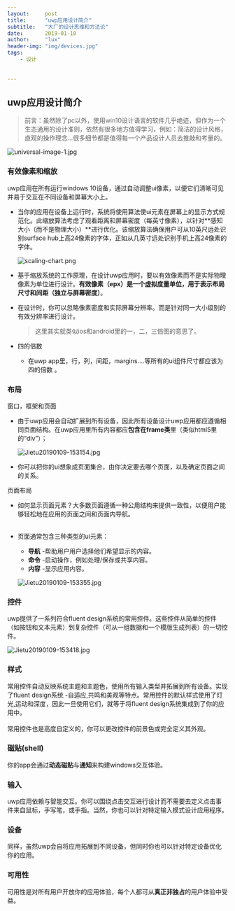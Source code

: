```yaml
---
layout:     post
title:      "uwp应用设计简介"
subtitle:   "大厂的设计思维和方法论"
date:       2019-01-10
author:     "lux"
header-img: "img/devices.jpg"
tags:
    - 设计
    
    
---
```


## uwp应用设计简介
> 前言：虽然除了pc以外，使用win10设计语言的软件几乎绝迹，但作为一个生态通用的设计准则，依然有很多地方值得学习，例如：简洁的设计风格，直观的操作理念...很多细节都是值得每一个产品设计人员去推敲和考量的。
 
 ![universal-image-1.jpg](https://i.loli.net/2019/01/09/5c35a1a71544f.jpg)


### 有效像素和缩放


uwp应用在所有运行windows 10设备，通过自动调整ui像素，以便它们清晰可见并易于交互在不同设备和屏幕大小上。
    
* 当你的应用在设备上运行时，系统将使用算法使ui元素在屏幕上的显示方式规范化。此缩放算法考虑了观看距离和屏幕密度（每英寸像素），以针对**感知大小（而不是物理大小）**进行优化。该缩放算法确保用户可从10英尺远处识别surface hub上高24像素的字体，正如从几英寸远处识别手机上高24像素的字体。

    
    ![scaling-chart.png](https://i.loli.net/2019/01/09/5c35a21aba3b0.png)
    

* 基于缩放系统的工作原理，在设计uwp应用时，要以有效像素而不是实际物理像素为单位进行设计。**有效像素（epx）是一个虚拟度量单位，用于表示布局尺寸和间距（独立与屏幕密度）**。


* 在设计时，你可以忽略像素密度和实际屏幕分辨率。而是针对同一大小级别的有效分辨率进行设计。
   
    > 这里其实就类似ios和android里的一，二，三倍图的意思了。
        
* 四的倍数
    - 在uwp app里，行，列，间距，margins....等所有的ui组件尺寸都应该为四的倍数 。
    
### 布局
 窗口，框架和页面


*  由于uwp应用会自动扩展到所有设备，因此所有设备设计uwp应用都应遵循相同页面结构。在uwp应用里所有内容都应**包含在frame类**里（类似html5里的“div”）；

    
    ![Jietu20190109-153154.jpg](https://i.loli.net/2019/01/09/5c35a43a5c2a3.jpg)
   
*  你可以把你的ui想象成页面集合，由你决定要去哪个页面，以及确定页面之间的关系。
    

 页面布局


* 如何显示页面元素？大多数页面遵循一种公用结构来提供一致性，以便用户能够轻松地在应用的页面之间和页面内导航。<br><br>


* 页面通常包含三种类型的ui元素：
        

    - **导航** -帮助用户用户选择他们希望显示的内容。
    - **命令** -启动操作，例如处理/保存或共享内容。
    - **内容** -显示应用内容。

    ![Jietu20190109-153355.jpg](https://i.loli.net/2019/01/09/5c35a43a7c014.jpg)
        
### 控件
 uwp提供了一系列符合fluent design系统的常用控件。这些控件从简单的控件（如按钮和文本元素）到复杂控件（可从一组数据和一个模版生成列表）的一切控件。


![Jietu20190109-153418.jpg](https://i.loli.net/2019/01/09/5c35a43a88d4e.jpg)

### 样式
 常用控件自动反映系统主题和主题色，使用所有输入类型并拓展到所有设备。实现了fluent design系统 -自适应,共鸣和美观等特点。常用控件的默认样式使用了灯光,运动和深度，因此一旦使用它们，就等于将fluent design系统集成到了你的应用中。<br><br>常用控件也是高度自定义的，你可以更改控件的前景色或完全定义其外观。

### 磁贴(shell)
 你的app会通过**动态磁贴**与**通知**来构建windows交互体验。

### 输入
 uwp应用依赖与智能交互。你可以围绕点击交互进行设计而不需要去定义点击事件来自鼠标，手写笔，或手指。当然，你也可以针对特定输入模式设计应用程序。

### 设备
  同样，虽然uwp会自将应用拓展到不同设备，但同时你也可以针对特定设备优化你的应用。
 
### 可用性
  可用性是对所有用户开放你的应用体验，每个人都可从**真正非独占**的用户体验中受益。
    